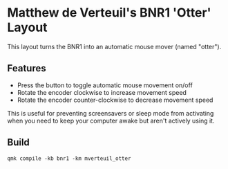 # Matthew de Verteuil's BNR1 'Otter' Layout

This layout turns the BNR1 into an automatic mouse mover (named "otter").

## Features
- Press the button to toggle automatic mouse movement on/off
- Rotate the encoder clockwise to increase movement speed
- Rotate the encoder counter-clockwise to decrease movement speed

This is useful for preventing screensavers or sleep mode from activating when you need to keep your computer awake but aren't actively using it.

## Build
```
qmk compile -kb bnr1 -km mverteuil_otter
```